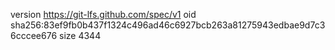 version https://git-lfs.github.com/spec/v1
oid sha256:83ef9fb0b437f1324c496ad46c6927bcb263a81275943edbae9d7c36cccee676
size 4344
